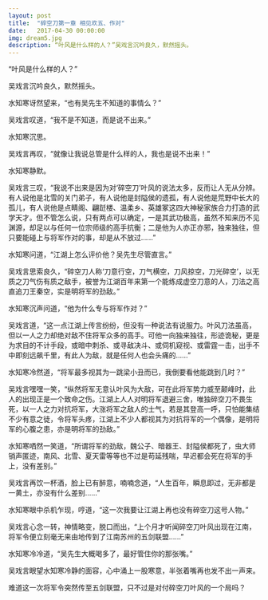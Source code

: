 ```yaml
---
layout: post
title:  "碎空刀第一章 相见欢五、作对"
date:   2017-04-30 00:00:00
img: dream5.jpg
description: “叶风是什么样的人？”吴戏言沉吟良久，默然摇头。
---
```

“叶风是什么样的人？”

吴戏言沉吟良久，默然摇头。

水知寒讶然望来，“也有吴先生不知道的事情么？”

吴戏言叹道，“我不是不知道，而是说不出来。”

水知寒沉思。

吴戏言再叹，“就像让我说总管是什么样的人，我也是说不出来！”

水知寒静默。

吴戏言三叹，“我说不出来是因为对‘碎空刀’叶风的说法太多，反而让人无从分辨。有人说他是北雪的关门弟子，有人说他是封隘侯的遗孤，有人说他是荒野中长大的孤儿，有人说他是点睛阁、翩跹楼、温柔乡、英雄冢这四大神秘家族合力打造的武学天才。但不管怎么说，只有两点可以确定，一是其武功极高，虽然不知来历不见渊源，却足以与任何一位宗师级的高手抗衡；二是他为人亦正亦邪，独来独往，但只要能碰上与将军作对的事，却是从不放过……”

水知寒问道，“江湖上怎么评价他？吴先生尽管直言。”

吴戏言思索良久，“碎空刀人称‘刀意行空，刀气横空，刀风掠空，刀光碎空’，以无质之刀气伤有质之敌手，被誉为江湖百年来第一个能练成虚空刀意的人，刀法之高直追刀王秦空，实是明将军的劲敌。”

水知寒沉声问道，“他为什么专与将军作对？”

吴戏言道，“这一点江湖上传言纷纷，但没有一种说法有说服力。叶风刀法虽高，但以一人之力却绝对敌不住将军众多的高手。可他一向独来独往，形迹诡秘，更是为求目的不计手段，或暗中刺杀、或寻敌决斗、或伺机窥视、或雷霆一击，出手不中即刻远飙千里，有此人为敌，就是任何人也会头痛的……”

水知寒冷然道，“将军最多视其为一跳梁小丑而已，我倒要看他能跳到几时？”

吴戏言嘿嘿一笑，“纵然将军无意认叶风为大敌，可在此将军势力威至颠峰时，此人的出现正是一个致命之伤。江湖上人人对明将军退避三舍，唯独碎空刀不畏生死，以一人之力对抗将军，大涨将军之敌人的士气，若是其登高一呼，只怕能集结不少有意之徒，令将军头疼，江湖上不少人都视其为对抗将军的一个偶像，是明将军的心腹之患，亦是明将军的劲敌。”

水知寒哂然一笑道，“所谓将军的劲敌，魏公子、暗器王、封隘侯都死了，虫大师销声匿迹，南风、北雪、夏天雷等等也不过是苟延残喘，早迟都会死在将军的手上，没有差别。”

吴戏言再饮一杯酒，脸上已有醉意，喃喃念道，“人生百年，瞬息即过，无非都是一黄土，亦没有什么差别……”

水知寒眼中杀机乍现，哼道，“这一次我要让江湖上再也没有碎空刀这号人物。”

吴戏言心念一转，神情略变，脱口而出，“上个月才听闻碎空刀叶风出现在江南，将军令便立刻毫无来由地传到了江南苏州的五剑联盟……”

水知寒冷冷道，“吴先生大概喝多了，最好管住你的那张嘴。”

吴戏言眼望水知寒冷静的面容，心中涌上一股寒意，半张着嘴再也发不出一声来。

难道这一次将军令突然传至五剑联盟，只不过是对付碎空刀叶风的一个局吗？